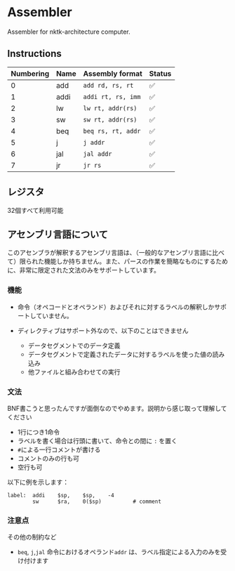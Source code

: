 # Assembler

Assembler for nktk-architecture computer.

## Instructions

| Numbering | Name | Assembly format    | Status |
| --------- | ---- | ------------------ | ------ |
| 0         | add  | `add rd, rs, rt`   | ✅     |
| 1         | addi | `addi rt, rs, imm` | ✅     |
| 2         | lw   | `lw rt, addr(rs)`  | ✅     |
| 3         | sw   | `sw rt, addr(rs)`  | ✅     |
| 4         | beq  | `beq rs, rt, addr` | ✅     |
| 5         | j    | `j addr`           | ✅     |
| 6         | jal  | `jal addr`         | ✅     |
| 7         | jr   | `jr rs`            | ✅     |

## レジスタ

32個すべて利用可能

## アセンブリ言語について

このアセンブラが解釈するアセンブリ言語は、（一般的なアセンブリ言語に比べて）限られた機能しか持ちません。また、パースの作業を簡略なものにするために、非常に限定された文法のみをサポートしています。

### 機能

- 命令（オペコードとオペランド）およびそれに対するラベルの解釈しかサポートしていません。

- ディレクティブはサポート外なので、以下のことはできません
  - データセグメントでのデータ定義
  - データセグメントで定義されたデータに対するラベルを使った値の読み込み
  - 他ファイルと組み合わせての実行

### 文法

BNF書こうと思ったんですが面倒なのでやめます。説明から感じ取って理解してください

- 1行につき1命令
- ラベルを書く場合は行頭に書いて、命令との間に `:` を置く
- `#`による一行コメントが書ける
- コメントのみの行も可
- 空行も可

以下に例を示します：

```assembly
label:  addi    $sp,    $sp,    -4      
        sw      $ra,    0($sp)          # comment
```

### 注意点

その他の制約など

- `beq`, `j`,`jal` 命令におけるオペランド`addr`
  は、ラベル指定による入力のみを受け付けます
